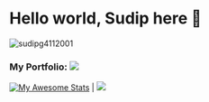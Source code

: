 # Hello world, Sudip here 👋

<p align="left"> <img src="https://komarev.com/ghpvc/?username=sudipg4112001" alt="sudipg4112001" /> </p>

### **My Portfolio**: <a href="https://sudipg4112001.github.io/sudip-portfolio/"><img src="https://img.shields.io/badge/Portfolio-%5311111.svg?style=for-the-badge&logo=Github&style=flat&logoColor=maroon"/></a>

[![My Awesome Stats](https://awesome-github-stats.azurewebsites.net/user-stats/sudipg4112001?cardType=github)](https://git.io/awesome-stats-card) | <img src="https://github-readme-streak-stats.herokuapp.com/?user=sudipg4112001"/>


